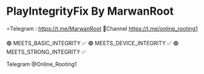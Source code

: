 # PlayIntegrityFix By MarwanRoot 

⭐️Telegram : https://t.me/MarwanRoot
💫Channel https://t.me/online_rooting1 


🟢 MEETS_BASIC_INTEGRITY  ✅ 
🟢 MEETS_DEVICE_INTEGRITY ✅ 
🟢 MEETS_STRONG_INTEGRITY ✅ 


Telegram @Online_Rooting1

